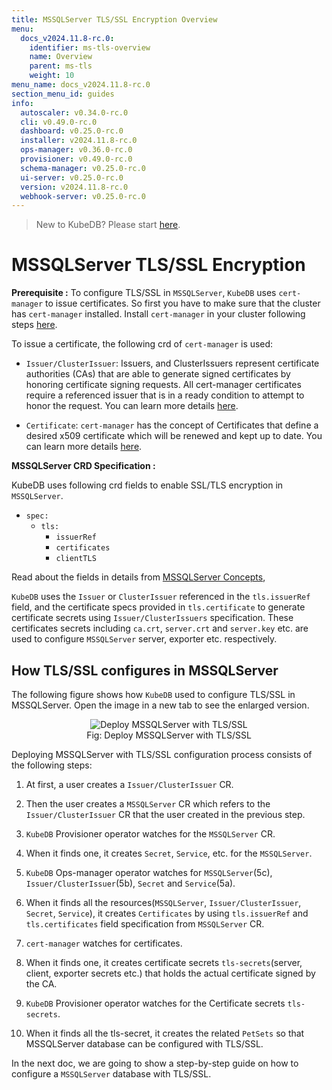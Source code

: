 ```yaml
---
title: MSSQLServer TLS/SSL Encryption Overview
menu:
  docs_v2024.11.8-rc.0:
    identifier: ms-tls-overview
    name: Overview
    parent: ms-tls
    weight: 10
menu_name: docs_v2024.11.8-rc.0
section_menu_id: guides
info:
  autoscaler: v0.34.0-rc.0
  cli: v0.49.0-rc.0
  dashboard: v0.25.0-rc.0
  installer: v2024.11.8-rc.0
  ops-manager: v0.36.0-rc.0
  provisioner: v0.49.0-rc.0
  schema-manager: v0.25.0-rc.0
  ui-server: v0.25.0-rc.0
  version: v2024.11.8-rc.0
  webhook-server: v0.25.0-rc.0
---
```


> New to KubeDB? Please start [here](/docs/v2024.11.8-rc.0/README).

# MSSQLServer TLS/SSL Encryption

**Prerequisite :** To configure TLS/SSL in `MSSQLServer`, `KubeDB` uses `cert-manager` to issue certificates. So first you have to make sure that the cluster has `cert-manager` installed. Install `cert-manager` in your cluster following steps [here](https://cert-manager.io/docs/installation/).

To issue a certificate, the following crd of `cert-manager` is used:

- `Issuer/ClusterIssuer`: Issuers, and ClusterIssuers represent certificate authorities (CAs) that are able to generate signed certificates by honoring certificate signing requests. All cert-manager certificates require a referenced issuer that is in a ready condition to attempt to honor the request. You can learn more details [here](https://cert-manager.io/docs/concepts/issuer/).

- `Certificate`: `cert-manager` has the concept of Certificates that define a desired x509 certificate which will be renewed and kept up to date. You can learn more details [here](https://cert-manager.io/docs/concepts/certificate/).

**MSSQLServer CRD Specification :**

KubeDB uses following crd fields to enable SSL/TLS encryption in `MSSQLServer`.

- `spec:`
  - `tls:`
    - `issuerRef`
    - `certificates`
    - `clientTLS`

Read about the fields in details from [MSSQLServer Concepts](/docs/v2024.11.8-rc.0/guides/mssqlserver/concepts/mssqlserver),

`KubeDB` uses the `Issuer` or `ClusterIssuer` referenced in the `tls.issuerRef` field, and the certificate specs provided in `tls.certificate` to generate certificate secrets using `Issuer/ClusterIssuers` specification. These certificates secrets including `ca.crt`, `server.crt` and `server.key` etc. are used to configure `MSSQLServer` server, exporter etc. respectively.


## How TLS/SSL configures in MSSQLServer

The following figure shows how `KubeDB` used to configure TLS/SSL in MSSQLServer. Open the image in a new tab to see the enlarged version.

<figure align="center">
<img alt="Deploy MSSQLServer with TLS/SSL" src="/docs/v2024.11.8-rc.0/images/day-2-operation/mssqlserver/ms-tls.png">
<figcaption align="center">Fig: Deploy MSSQLServer with TLS/SSL</figcaption>
</figure>

Deploying MSSQLServer with TLS/SSL configuration process consists of the following steps:

1. At first, a user creates a `Issuer/ClusterIssuer` CR.

2. Then the user creates a `MSSQLServer` CR which refers to the `Issuer/ClusterIssuer` CR that the user created in the previous step.

3. `KubeDB` Provisioner  operator watches for the `MSSQLServer` CR.

4. When it finds one, it creates `Secret`, `Service`, etc. for the `MSSQLServer`.

5. `KubeDB` Ops-manager operator watches for `MSSQLServer`(5c), `Issuer/ClusterIssuer`(5b), `Secret` and `Service`(5a).

6. When it finds all the resources(`MSSQLServer`, `Issuer/ClusterIssuer`, `Secret`, `Service`), it creates `Certificates` by using `tls.issuerRef` and `tls.certificates` field specification from `MSSQLServer` CR.

7. `cert-manager` watches for certificates.

8. When it finds one, it creates certificate secrets `tls-secrets`(server, client, exporter secrets etc.) that holds the actual certificate signed by the CA.

9. `KubeDB` Provisioner  operator watches for the Certificate secrets `tls-secrets`.

10. When it finds all the tls-secret, it creates the related `PetSets` so that MSSQLServer database can be configured with TLS/SSL.

In the next doc, we are going to show a step-by-step guide on how to configure a `MSSQLServer` database with TLS/SSL.